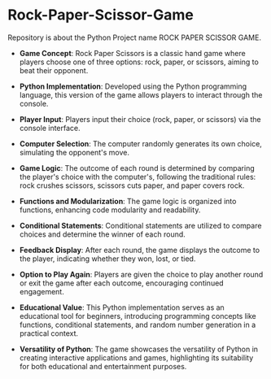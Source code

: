 # Rock-Paper-Scissor-Game
Repository is about the Python Project name ROCK PAPER SCISSOR GAME.
- **Game Concept**: Rock Paper Scissors is a classic hand game where players choose one of three options: rock, paper, or scissors, aiming to beat their opponent.
  
- **Python Implementation**: Developed using the Python programming language, this version of the game allows players to interact through the console.

- **Player Input**: Players input their choice (rock, paper, or scissors) via the console interface.

- **Computer Selection**: The computer randomly generates its own choice, simulating the opponent's move.

- **Game Logic**: The outcome of each round is determined by comparing the player's choice with the computer's, following the traditional rules: rock crushes scissors, scissors cuts paper, and paper covers rock.

- **Functions and Modularization**: The game logic is organized into functions, enhancing code modularity and readability.

- **Conditional Statements**: Conditional statements are utilized to compare choices and determine the winner of each round.

- **Feedback Display**: After each round, the game displays the outcome to the player, indicating whether they won, lost, or tied.

- **Option to Play Again**: Players are given the choice to play another round or exit the game after each outcome, encouraging continued engagement.

- **Educational Value**: This Python implementation serves as an educational tool for beginners, introducing programming concepts like functions, conditional statements, and random number generation in a practical context.

- **Versatility of Python**: The game showcases the versatility of Python in creating interactive applications and games, highlighting its suitability for both educational and entertainment purposes.
